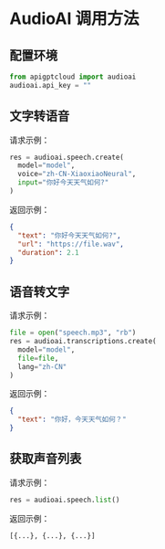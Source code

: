 # AudioAI 调用方法

## 配置环境
```python
from apigptcloud import audioai
audioai.api_key = ""
```

## 文字转语音
请求示例：  
```python
res = audioai.speech.create(
  model="model",
  voice="zh-CN-XiaoxiaoNeural",
  input="你好今天天气如何?"
)
```

返回示例：
```json
{
  "text": "你好今天天气如何?", 
  "url": "https://file.wav", 
  "duration": 2.1
}
```

## 语音转文字
请求示例：
```python
file = open("speech.mp3", "rb")
res = audioai.transcriptions.create(
  model="model",
  file=file,
  lang="zh-CN"
)
```
返回示例：
```json
{
  "text": "你好，今天天气如何？"
}
```

## 获取声音列表
请求示例：
```python
res = audioai.speech.list()
```
返回示例：
```python
[{...}, {...}, {...}]
```
